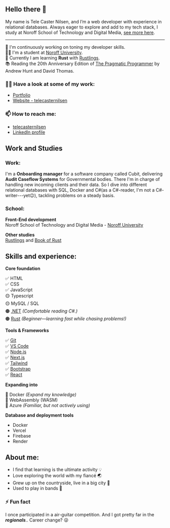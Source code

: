 ## Hello there 👋

My name is Tele Caster Nilsen, and I’m a web developer with experience in relational databases. Always eager to explore and add to my tech stack, I study at Noroff School of Technology and Digital Media, [see more here](#work-and-studies).

---

🔭 I'm continuously working on toning my developer skills.<br/>
👨‍🎓 I'm a student at [Noroff University](#studies).<br/>
🌱 Currently I am learning **Rust** with [Rustlings](https://github.com/rust-lang/rustlings).<br/>
📚 Reading the 20th Anniversary Edition of [The Pragmatic Programmer](https://www.goodreads.com/book/show/45280024-the-pragmatic-programmer) by Andrew Hunt and David Thomas.

### 👨‍💻 Have a look at some of my work:

- [Portfolio](https://telecasteren.github.io/)
- [Website - telecasternilsen](https://telecasternilsen.netlify.app/)

### 📫 How to reach me:

- [telecasternilsen](https://telecasteren.github.io/)
- [LinkedIn profile](https://www.linkedin.com/in/tele-caster-nilsen-7002b9249/)

## Work and Studies

### Work:

I'm a **Onboarding manager** for a software company called Cubit, delivering **Audit Caseflow Systems** for Governmental bodies. There I'm in charge of handling new incoming clients and their data. So I dive into different relational databases with SQL, Docker and C#(as a C#-reader, I'm not a C#-writer---yet😉), tackling problems on a steady basis.

### School:<br/>

**Front-End development**<br/>
Noroff School of Technology and Digital Media - [Noroff University](https://www.noroff.no/en/studies/vocational-school/front-end-development)

**Other studies**<br/>
[Rustlings](https://github.com/rust-lang/rustlings) and [Book of Rust](https://doc.rust-lang.org/stable/book/)

## Skills and experience:

**Core foundation**

✅ HTML<br/>
✅ CSS<br/>
✅ JavaScript<br/>
🟡 Typescript<br/>
🟡 MySQL / SQL<br/>
🟠 [.NET](https://dotnet.microsoft.com/en-us/) _(Comfortable reading C#.)_<br/>
🟠 [Rust](https://doc.rust-lang.org/stable/book/) _(Beginner—learning fast while chasing problems!)_

**Tools & Frameworks**

✅ [Git](https://git-scm.com/)<br/>
✅ [VS Code](https://code.visualstudio.com/)<br/>
✅ [Node.js](https://nodejs.org/en)<br/>
✅ [Next.js](https://nodejs.org/en)<br/>
✅ [Tailwind](https://tailwindcss.com/)<br/>
✅ [Bootstrap](https://getbootstrap.com/)<br/>
✅ [React](https://react.dev/)<br/>


**Expanding into**

🚀 Docker _(Expand my knowledge)_<br/>
🚀 WebAssembly (WASM)<br/>
🚀 Azure _(Familiar, but not actively using)_

**Database and deployment tools**
- Docker
- Vercel
- Firebase
- Render

## About me:

- I find that learning is the ultimate activity 💡
- Love exploring the world with my fiancé 🌏
- Grew up on the countryside, live in a big city 🌆
- Used to play in bands 🎸

### ⚡ Fun fact

I once participated in a air-guitar competition. And I got pretty far in the **_regionals_**.. Career change? 😜
